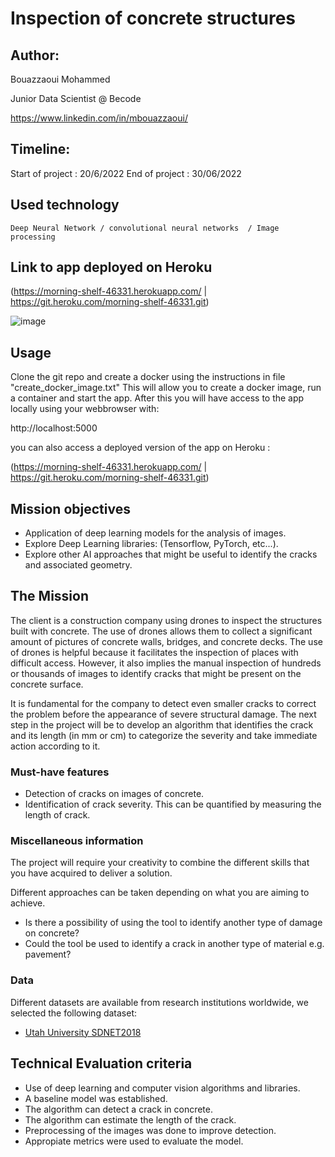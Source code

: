# Inspection of concrete structures

## Author: 

  Bouazzaoui Mohammed
  
  Junior Data Scientist @ Becode
  
  https://www.linkedin.com/in/mbouazzaoui/

## Timeline:

  Start of project : 20/6/2022
  End of project : 30/06/2022

## Used technology

	Deep Neural Network / convolutional neural networks  / Image processing


## Link to app deployed on Heroku

(https://morning-shelf-46331.herokuapp.com/ | https://git.heroku.com/morning-shelf-46331.git)

![image](https://user-images.githubusercontent.com/98815410/176678383-3b418ac4-2fdb-435f-98bb-1c01baf35b48.png)


## Usage

Clone the git repo and create a docker using
the instructions in file "create_docker_image.txt"
This will allow you to create a docker image, run a container and start the app.
After this you will have access to the app locally using your webbrowser with:

http://localhost:5000

you can also access a deployed version of the app on Heroku :

(https://morning-shelf-46331.herokuapp.com/ | https://git.heroku.com/morning-shelf-46331.git)


## Mission objectives

- Application of deep learning models for the analysis of images.
- Explore Deep Learning libraries: (Tensorflow, PyTorch, etc...).
- Explore other AI approaches that might be useful to identify the cracks and associated geometry.

## The Mission

The client is a construction company using drones to inspect the structures built with concrete. The use of drones allows them to collect a significant amount of pictures of concrete walls, bridges, and concrete decks. The use of drones is helpful because it facilitates the inspection of places with difficult access. However, it also implies the manual inspection of hundreds or thousands of images to identify cracks that might be present on the concrete surface.

It is fundamental for the company to detect even smaller cracks to correct the problem before the appearance of severe structural damage. The next step in the project will be to develop an algorithm that identifies the crack and its length (in mm or cm) to categorize the severity and take immediate action according to it.


### Must-have features

- Detection of cracks on images of concrete.
- Identification of crack severity. This can be quantified by measuring the length of crack.

### Miscellaneous information

The project will require your creativity to combine the different skills that you have acquired to deliver a solution.

Different approaches can be taken depending on what you are aiming to achieve.

- Is there a possibility of using the tool to identify another type of damage on concrete?
- Could the tool be used to identify a crack in another type of material e.g. pavement?

### Data

Different datasets are available from research institutions worldwide, we selected the following dataset:

- [Utah University SDNET2018](https://digitalcommons.usu.edu/all_datasets/48/)


## Technical Evaluation criteria

- Use of deep learning and computer vision algorithms and libraries.
- A baseline model was established.
- The algorithm can detect a crack in concrete.
- The algorithm can estimate the length of the crack.
- Preprocessing of the images was done to improve detection.
- Appropiate metrics were used to evaluate the model.





